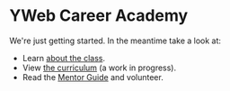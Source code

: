 # YWeb Career Academy

We're just getting started. In the meantime take a look at:

* Learn <a href="https://github.com/adorableio/YWebCA/wiki/About-the-Class">about the class</a>.
* View <a href="https://github.com/adorableio/YWebCA/wiki/Curriculum">the curriculum</a> (a work in progress).
* Read the <a href="https://github.com/adorableio/YWebCA/wiki/Mentor-Guide">Mentor Guide</a> and volunteer.
